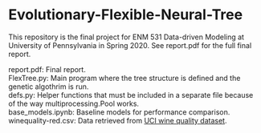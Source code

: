# Evolutionary-Flexible-Neural-Tree
This repository is the final project for ENM 531 Data-driven Modeling at University of Pennsylvania in Spring 2020. See report.pdf for the full final report. 



report.pdf: Final report. \
FlexTree.py: Main program where the tree structure is defined and the genetic algothrim is run.  \
defs.py: Helper functions that must be included in a separate file because of the way multiprocessing.Pool works. \
base_models.ipynb: Baseline models for performance comparison. \
winequality-red.csv: Data retrieved from [UCI wine quality dataset](https://archive.ics.uci.edu/ml/datasets/wine+quality).
